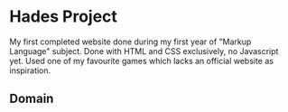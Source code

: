 # Hades Project
My first completed website done during my first year of "Markup Language" subject.
Done with HTML and CSS exclusively, no Javascript yet.
Used one of my favourite games which lacks an official website as inspiration.

## Domain
